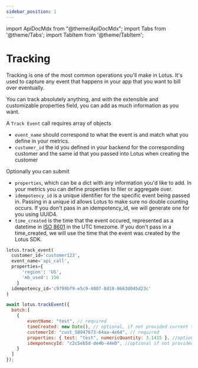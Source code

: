 ```yaml
---
sidebar_position: 1
---
```


import ApiDocMdx from "@theme/ApiDocMdx";
import Tabs from '@theme/Tabs';
import TabItem from '@theme/TabItem';

# Tracking

Tracking is one of the most common operations you'll make in Lotus. It's used to capture any event that happens in your
app that you want to bill over eventually.

You can track absolutely anything, and with the extensible and customizable properties field, you can add as much
information as you want.

A `Track Event` call requires array of objects

- `event_name` should correspond to what the event is and match what you define in your metrics.
- `customer_id` the id you defined in your backend for the corresponding customer and the same id that you passed into
  Lotus when creating the customer

Optionally you can submit

- `properties`, which can be a dict with any information you'd like to add. In your metrics you can define properties to
  filer or aggregate over.
- `idempotency_id` is a unique identifier for the specific event being passed in. Passing in a unique id allows Lotus to
  make sure no double counting occurs. If you don't pass in an idempotency_id, we will generate one for you using UUID4.
- `time_created` is the time that the event occured, represented as a datetime
  in [ISO 8601](https://en.wikipedia.org/wiki/ISO_8601) in the UTC timezome. If you don't pass in a time_created, we
  will use the time that the event was created by the Lotus SDK.

<Tabs>
<TabItem value="py" label="Python">

```python
lotus.track_event(
  customer_id='customer123',
  event_name='api_call',
  properties={
      'region': 'US',
      'mb_used': 150
    }
  idempotency_id='c9799bf9-e5c9-4007-8d10-0663d045d23c'
)
```

</TabItem>

<TabItem value="ts" label="Typescript">

```jsx
await lotus.trackEvent({
  batch:[
    {
        eventName: "test", // required
        timeCreated: new Date(), // optional, if not provided current time will be taken
        customerId: "cust_58947673-64aa-4e64", // required
        properties: { test: "test", numericQuantity: 3.1415 }, //optional, pass in any additional properties you want to aggregate or measure
        idempotencyId: "c2c5eb5d-de4b-44e0", //optional if not provided Randomly generated ID will be taken 
    }
  ]
});
```

</TabItem>
</Tabs>

<ApiDocMdx id="track_event" />
